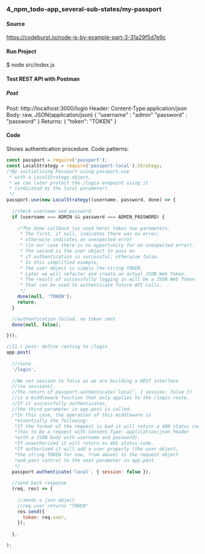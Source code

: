 ### 4_npm_todo-app_several-sub-states/my-passport 
#### Source
https://codeburst.io/node-js-by-example-part-3-31a29f5d7e9c
#### Run Project
$ node src/index.js
#### Test REST API with Postman
##### Post
Post: http://localhost:3000/login
Header: Content-Type:application/json
Body: raw, JSON(application/json)
{
  "username" : "admin"
  "password" : "password"
}
Returns:
{
    "token": "TOKEN"
}
#### Code
Shows authentication procedure.
Code patterns:  
```js
const passport = require('passport');
const LocalStrategy = require('passport-local').Strategy;
/*By initializing Passport using passport.use 
 * with a LocalStrategy object, 
 * we can later protect the /login endpoint using it 
 * (indicated by the local parameter).
 */
passport.use(new LocalStrategy((username, password, done) => {
  
  //check username and password
  if (username === ADMIN && password === ADMIN_PASSWORD) {
    
    /*The done callback (as used here) takes two parameters. 
     * The first, if null, indicates there was no error; 
     * otherwise indicates an unexpected error 
     * (in our case there is no opportunity for an unexpected error). 
     * The second is the user object to pass on 
     * if authentication is successful; otherwise false.
     * In this simplified example, 
     * the user object is simply the string TOKEN. 
     * Later we will refactor and create an actual JSON Web Token.
     * The result of successfully logging in will be a JSON Web Token 
     * that can be used to authenticate future API calls. 
     */
    done(null, 'TOKEN');
    return;
  }

  //authentication failed, no token sent
  done(null, false);

}));

//11.) post: define routing to /login
app.post(
  
  //route
  '/login',
  
  //We set session to false as we are building a REST interface 
  //(no sessions). 
  //The return of passport.authenticate(‘local’, { session: false }) 
  //is a middleware function that only applies to the /login route. 
  //If it successfully authenticates, 
  //the third parameter in app.post is called.
  /*In this case, the operation of this middleware is 
   *essentially the following:
   *If the format of the request is bad it will return a 400 status code
   *(has to be a request with Content-Type: application/json header 
   *with a JSON body with username and password).
   *If unauthorized it will return as 401 status code.
   *If authorized it will add a user property (the user object, 
   *the string TOKEN for now, from above) to the request object 
   *and pass control to the next parameter in app.post.
   */
  passport.authenticate('local', { session: false }),
  
  //send back response
  (req, res) => {
    
    //sends a json object
    //req.user returns "TOKEN"
    res.send({
      token: req.user,
    });
  
  },

);

```
